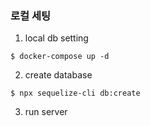 ### 로컬 세팅
1. local db setting
```
$ docker-compose up -d
```

2. create database
```
$ npx sequelize-cli db:create
```

3. run server